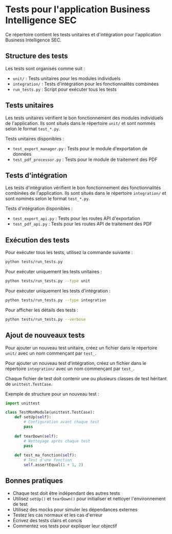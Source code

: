# Tests pour l'application Business Intelligence SEC

Ce répertoire contient les tests unitaires et d'intégration pour l'application Business Intelligence SEC.

## Structure des tests

Les tests sont organisés comme suit :

- `unit/` : Tests unitaires pour les modules individuels
- `integration/` : Tests d'intégration pour les fonctionnalités combinées
- `run_tests.py` : Script pour exécuter tous les tests

## Tests unitaires

Les tests unitaires vérifient le bon fonctionnement des modules individuels de l'application. Ils sont situés dans le répertoire `unit/` et sont nommés selon le format `test_*.py`.

Tests unitaires disponibles :

- `test_export_manager.py` : Tests pour le module d'exportation de données
- `test_pdf_processor.py` : Tests pour le module de traitement des PDF

## Tests d'intégration

Les tests d'intégration vérifient le bon fonctionnement des fonctionnalités combinées de l'application. Ils sont situés dans le répertoire `integration/` et sont nommés selon le format `test_*.py`.

Tests d'intégration disponibles :

- `test_export_api.py` : Tests pour les routes API d'exportation
- `test_pdf_api.py` : Tests pour les routes API de traitement des PDF

## Exécution des tests

Pour exécuter tous les tests, utilisez la commande suivante :

```bash
python tests/run_tests.py
```

Pour exécuter uniquement les tests unitaires :

```bash
python tests/run_tests.py --type unit
```

Pour exécuter uniquement les tests d'intégration :

```bash
python tests/run_tests.py --type integration
```

Pour afficher les détails des tests :

```bash
python tests/run_tests.py --verbose
```

## Ajout de nouveaux tests

Pour ajouter un nouveau test unitaire, créez un fichier dans le répertoire `unit/` avec un nom commençant par `test_`.

Pour ajouter un nouveau test d'intégration, créez un fichier dans le répertoire `integration/` avec un nom commençant par `test_`.

Chaque fichier de test doit contenir une ou plusieurs classes de test héritant de `unittest.TestCase`.

Exemple de structure pour un nouveau test :

```python
import unittest

class TestMonModule(unittest.TestCase):
    def setUp(self):
        # Configuration avant chaque test
        pass
    
    def tearDown(self):
        # Nettoyage après chaque test
        pass
    
    def test_ma_fonction(self):
        # Test d'une fonction
        self.assertEqual(1 + 1, 2)
```

## Bonnes pratiques

- Chaque test doit être indépendant des autres tests
- Utilisez `setUp()` et `tearDown()` pour initialiser et nettoyer l'environnement de test
- Utilisez des mocks pour simuler les dépendances externes
- Testez les cas normaux et les cas d'erreur
- Écrivez des tests clairs et concis
- Commentez vos tests pour expliquer leur objectif 